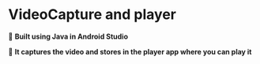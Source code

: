 # VideoCapture and player

🔴 **Built using Java in Android Studio**
>
🔴 **It captures the video and stores in the player app where you can play it**
